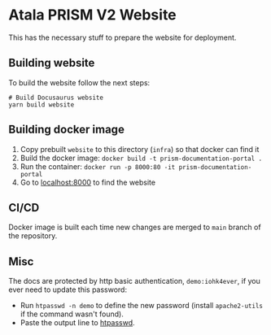 # Atala PRISM V2 Website

This has the necessary stuff to prepare the website for deployment.

## Building website

To build the website follow the next steps:

```shell
# Build Docusaurus website
yarn build website
```

## Building docker image

1. Copy prebuilt `website` to this directory (`infra`) so that docker can find it
2. Build the docker image: `docker build -t prism-documentation-portal .`
3. Run the container: `docker run -p 8000:80 -it prism-documentation-portal`
4. Go to [localhost:8000](http://localhost:8000) to find the website

## CI/CD

Docker image is built each time new changes are merged to `main` branch of the repository.

## Misc

The docs are protected by http basic authentication, `demo:iohk4ever`, if you ever need to update this password:
- Run `htpasswd -n demo` to define the new password (install `apache2-utils` if the command wasn't found).
- Paste the output line to [htpasswd](nginx/htpasswd).
